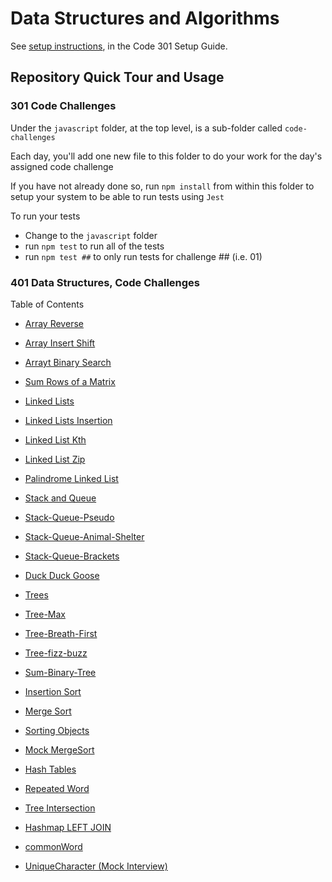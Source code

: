 # Data Structures and Algorithms

See [setup instructions](https://codefellows.github.io/setup-guide/code-301/2-code-challenges), in the Code 301 Setup Guide.

## Repository Quick Tour and Usage

### 301 Code Challenges

Under the `javascript` folder, at the top level, is a sub-folder called `code-challenges`

Each day, you'll add one new file to this folder to do your work for the day's assigned code challenge

If you have not already done so, run `npm install` from within this folder to setup your system to be able to run tests using `Jest`

To run your tests

- Change to the `javascript` folder
- run `npm test` to run all of the tests
- run `npm test ##` to only run tests for challenge ## (i.e. 01)

### 401 Data Structures, Code Challenges

Table of Contents

- [Array Reverse](./javascript/arrayReverse/README.md)

- [Array Insert Shift](./javascript/arrayInsertShift/README.md)

- [Arrayt Binary Search](./javascript/arrayBinarySearch/README.md)

- [Sum Rows of a Matrix](./javascript/class-04/README.md)

- [Linked Lists](./javascript/linkedLists/README.md)

- [Linked Lists Insertion](./javascript/linked-list-insertions/README.md)

- [Linked List Kth](./javascript/linked-list-kth/README.md)

- [Linked List Zip](./javascript/linkedListZip/README.md)

- [Palindrome Linked List](./javascript/palindrome/README.md)

- [Stack and Queue](./javascript/stackAndQueue/README.md)

- [Stack-Queue-Pseudo](./javascript/stackQueuePseudo/README.md)

- [Stack-Queue-Animal-Shelter](./javascript/animalShelter/README.md)

- [Stack-Queue-Brackets](./javascript/stackQueueBrackets/README.md)

- [Duck Duck Goose](./javascript/duckDuckGoose/README.md)

- [Trees](./javascript/trees/README.md)

- [Tree-Max](./javascript/tree-max/README.md)

- [Tree-Breath-First](./javascript/tree-breath-first/README.md)

- [Tree-fizz-buzz](./javascript/tree-fizz-buzz/README.md)

- [Sum-Binary-Tree](./javascript/sum-binary-tree/README.md)

- [Insertion Sort](./javascript/sorting/insertion/README.md)

- [Merge Sort](./javascript/sorting/merge/README.md)

- [Sorting Objects](./javascript/sorting/objects/README.md)

- [Mock MergeSort](./javascript/sorting/mockMergeSort/README.md)

- [Hash Tables](./javascript/hashTables/README.md)

- [Repeated Word](./javascript/hashmap-repeated-word/README.md)

- [Tree Intersection](./javascript/tree-intersection/README.md)

- [Hashmap LEFT JOIN](./javascript/hashmap-left-join/README.md)

- [commonWord ](./javascript/commonWord/README.md)

- [UniqueCharacter (Mock Interview) ](./javascript/uniqueCharacter/README.md)
